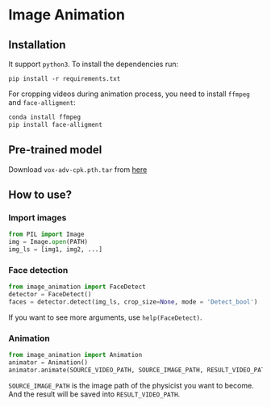# Image Animation

## Installation

It support `python3`. To install the dependencies run:
```
pip install -r requirements.txt
```

For cropping videos during animation process, you need to install `ffmpeg` and `face-alligment`:
```bash
conda install ffmpeg
pip install face-alligment
```

## Pre-trained model

Download `vox-adv-cpk.pth.tar` from [here](https://drive.google.com/drive/folders/1PyQJmkdCsAkOYwUyaj_l-l0as-iLDgeH)


## How to use?

### Import images
```python
from PIL import Image
img = Image.open(PATH)
img_ls = [img1, img2, ...]
```

### Face detection
```python
from image_animation import FaceDetect
detector = FaceDetect()
faces = detector.detect(img_ls, crop_size=None, mode = 'Detect_bool')
```
If you want to see more arguments, use `help(FaceDetect)`.


### Animation
```python
from image_animation import Animation
animator = Animation()
animator.animate(SOURCE_VIDEO_PATH, SOURCE_IMAGE_PATH, RESULT_VIDEO_PATH)
```
`SOURCE_IMAGE_PATH` is the image path of the physicist you want to become.
And the result will be saved into `RESULT_VIDEO_PATH`.


